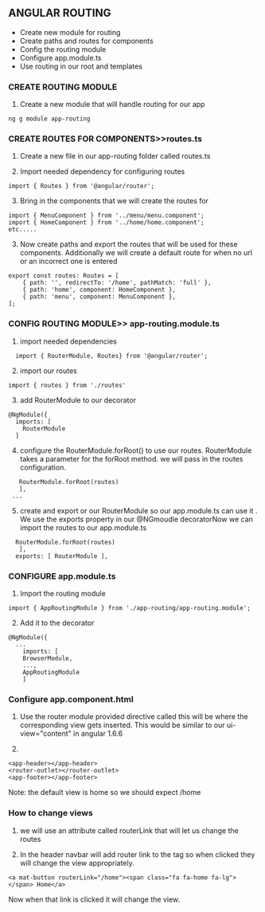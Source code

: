 ## ANGULAR ROUTING
* Create new module for routing
* Create paths and routes for components
* Config the routing module
* Configure app.module.ts 
* Use routing in our root and templates

### CREATE ROUTING MODULE
1. Create a new module that will handle routing for our app
```
ng g module app-routing
```
### CREATE ROUTES FOR COMPONENTS>>routes.ts
1. Create a new file in our app-routing folder called routes.ts

2. Import needed dependency for configuring routes
```
import { Routes } from '@angular/router';
```
3. Bring in the components that we will create the routes for
```
import { MenuComponent } from '../menu/menu.component';
import { HomeComponent } from '../home/home.component';
etc.....
```
3. Now create paths and export the routes that will be used for these components. Additionally we will create a default route for when no url or an incorrect one is entered
```
export const routes: Routes = [
    { path: '', redirectTo: '/home', pathMatch: 'full' },
    { path: 'home', component: HomeComponent },
    { path: 'menu', component: MenuComponent },
];
```
### CONFIG ROUTING MODULE>> app-routing.module.ts 

1. import needed dependencies 
```
  import { RouterModule, Routes} from '@angular/router';
```
2. import our routes
```
import { routes } from './routes'
```
3. add RouterModule to our decorator 
```
@NgModule({
  imports: [
    RouterModule
  ]
```
4. configure the RouterModule.forRoot() to use our routes. RouterModule takes a parameter for the forRoot method. we will pass in the routes configuration. 
```
   RouterModule.forRoot(routes)
   ], 
 ...
```

5. create and export or our RouterModule so our app.module.ts can use it . We use the exports property in our @NGmoudle decoratorNow we can import the routes to our app.module.ts
```
  RouterModule.forRoot(routes)
   ], 
  exports: [ RouterModule ], 
```

### CONFIGURE app.module.ts
1. Import the routing module
```
import { AppRoutingModule } from './app-routing/app-routing.module';
```
2. Add it to the decorator
```
@NgModule({
  ...
    imports: [
    BrowserModule,
    ...,
    AppRoutingModule
    ]
```

### Configure app.component.html
1. Use the router module provided directive called <router-outlet> this will be where the corresponding view gets inserted. This would be similar to our ui-view="content" in angular 1.6.6

2. 
```
<app-header></app-header>
<router-outlet></router-outlet>
<app-footer></app-footer>
```
Note: the default view is home so we should expect /home

### How to change views
1. we will use an attribute called routerLink that will let us change the routes

2. In the header navbar will add router link to the <a> tag so when clicked they will change the view appropriately.
```
<a mat-button routerLink="/home"><span class="fa fa-home fa-lg"></span> Home</a>
```
Now when that link is clicked it will change the view.